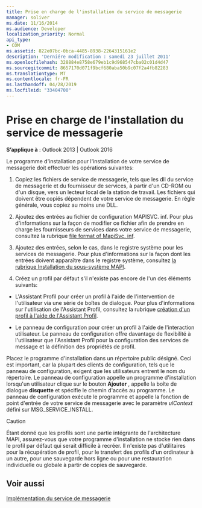 ```yaml
---
title: Prise en charge de l'installation du service de messagerie
manager: soliver
ms.date: 11/16/2014
ms.audience: Developer
localization_priority: Normal
api_type:
- COM
ms.assetid: 822e07bc-0bca-4485-8938-2264315161e2
description: 'Derniére modification : samedi 23 juillet 2011'
ms.openlocfilehash: 328884e8758e679eb1c9d968547cba02c01d4d47
ms.sourcegitcommit: 8657170d071f9bcf680aba50b9c07f2a4fb82283
ms.translationtype: MT
ms.contentlocale: fr-FR
ms.lasthandoff: 04/28/2019
ms.locfileid: "33404700"
---
```

# <a name="supporting-message-service-installation"></a>Prise en charge de l'installation du service de messagerie

  
  
**S’applique à** : Outlook 2013 | Outlook 2016 
  
Le programme d'installation pour l'installation de votre service de messagerie doit effectuer les opérations suivantes:
  
1. Copiez les fichiers de service de messagerie, tels que les dll du service de messagerie et du fournisseur de services, à partir d'un CD-ROM ou d'un disque, vers un lecteur local de la station de travail. Les fichiers qui doivent être copiés dépendent de votre service de messagerie. En règle générale, vous copiez au moins une DLL.
    
2. Ajoutez des entrées au fichier de configuration MAPISVC. inf. Pour plus d'informations sur la façon de modifier ce fichier afin de prendre en charge les fournisseurs de services dans votre service de messagerie, consultez la rubrique [file format of MapiSvc. inf](file-format-of-mapisvc-inf.md).
    
3. Ajoutez des entrées, selon le cas, dans le registre système pour les services de messagerie. Pour plus d'informations sur la façon dont les entrées doivent apparaître dans le registre système, consultez [la rubrique Installation du sous-système MAPI](installing-the-mapi-subsystem.md).
    
4. Créez un profil par défaut s'il n'existe pas encore de l'un des éléments suivants:
    
  - L'Assistant Profil pour créer un profil à l'aide de l'intervention de l'utilisateur via une série de boîtes de dialogue. Pour plus d'informations sur l'utilisation de l'Assistant Profil, consultez la rubrique [création d'un profil à l'aide de l'Assistant Profil](creating-a-profile-by-using-the-profile-wizard.md).
    
  - Le panneau de configuration pour créer un profil à l'aide de l'interaction utilisateur. Le panneau de configuration offre davantage de flexibilité à l'utilisateur que l'Assistant Profil pour la configuration des services de message et la définition des propriétés de profil. 
    
Placez le programme d'installation dans un répertoire public désigné. Ceci est important, car la plupart des clients de configuration, tels que le panneau de configuration, exigent que les utilisateurs entrent le nom du répertoire. Le panneau de configuration appelle un programme d'installation lorsqu'un utilisateur clique sur le bouton **Ajouter** , appelle la boîte de dialogue **disquette** et spécifie le chemin d'accès au programme. Le panneau de configuration exécute le programme et appelle la fonction de point d'entrée de votre service de messagerie avec le paramètre _ulContext_ défini sur MSG_SERVICE_INSTALL. 
  
> [!CAUTION]
> Étant donné que les profils sont une partie intégrante de l'architecture MAPI, assurez-vous que votre programme d'installation ne stocke rien dans le profil par défaut qui serait difficile à recréer. Il n'existe pas d'utilitaires pour la récupération de profil, pour le transfert des profils d'un ordinateur à un autre, pour une sauvegarde hors ligne ou pour une restauration individuelle ou globale à partir de copies de sauvegarde. 
  
## <a name="see-also"></a>Voir aussi



[Implémentation du service de messagerie](message-service-implementation.md)

